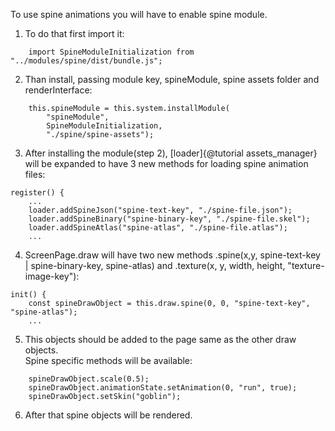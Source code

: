 To use spine animations you will have to enable spine module.
1. To do that first import it:
```
    import SpineModuleInitialization from "../modules/spine/dist/bundle.js";
```
2. Than install, passing module key, spineModule, spine assets folder and renderInterface:
```
    this.spineModule = this.system.installModule(
        "spineModule",
        SpineModuleInitialization,
        "./spine/spine-assets");
```
3. After installing the module(step 2), [loader]{@tutorial assets_manager} will be expanded to have 3 new methods for loading spine animation files:
```
register() {
    ...
    loader.addSpineJson("spine-text-key", "./spine-file.json");
    loader.addSpineBinary("spine-binary-key", "./spine-file.skel");
    loader.addSpineAtlas("spine-atlas", "./spine-file.atlas");
    ...
```
4. ScreenPage.draw will have two new methods .spine(x,y, spine-text-key | spine-binary-key, spine-atlas) and .texture(x, y, width, height, "texture-image-key"):
```
init() {
    const spineDrawObject = this.draw.spine(0, 0, "spine-text-key", "spine-atlas");
    ...
```
5. This objects should be added to the page same as the other draw objects. <br />
    Spine specific methods will be available:
```
    spineDrawObject.scale(0.5);
    spineDrawObject.animationState.setAnimation(0, "run", true);
    spineDrawObject.setSkin("goblin");
```
6. After that spine objects will be rendered.
